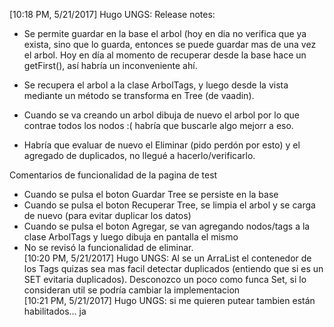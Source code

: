 [10:18 PM, 5/21/2017] Hugo UNGS: Release notes:
- Se permite guardar en la base el arbol (hoy en dia no verifica que ya exista, sino que lo guarda, entonces se puede guardar mas de una vez el arbol. Hoy en día al momento de recuperar desde la base hace un getFirst(), así habría un inconveniente ahí.

- Se recupera el arbol a la clase ArbolTags, y luego desde la vista mediante un método se transforma en Tree (de vaadin).
- Cuando se va creando un arbol dibuja de nuevo el arbol por lo que contrae todos los nodos :( habría que buscarle algo mejorr a eso.
- Habría que evaluar de nuevo el Eliminar (pido perdón por esto) y el agregado de duplicados, no llegué a hacerlo/verificarlo.

Comentarios de funcionalidad de la pagina de test
- Cuando se pulsa el boton Guardar Tree se persiste en la base
- Cuando se pulsa el boton Recuperar Tree, se limpia el arbol y se carga de nuevo (para evitar duplicar los datos)
- Cuando se pulsa el boton Agregar, se van agregando nodos/tags a la clase ArbolTags y luego dibuja en pantalla el mismo
- No se revisó la funcionalidad de eliminar.                        
[10:20 PM, 5/21/2017] Hugo UNGS: Al se un ArraList el contenedor de los Tags quizas sea mas facil detectar duplicados (entiendo que si es un SET evitaria duplicados). Desconozco un poco como funca Set, si lo consideran util se podría cambiar la implementacion                        
[10:21 PM, 5/21/2017] Hugo UNGS: si me quieren putear tambien están habilitados... ja